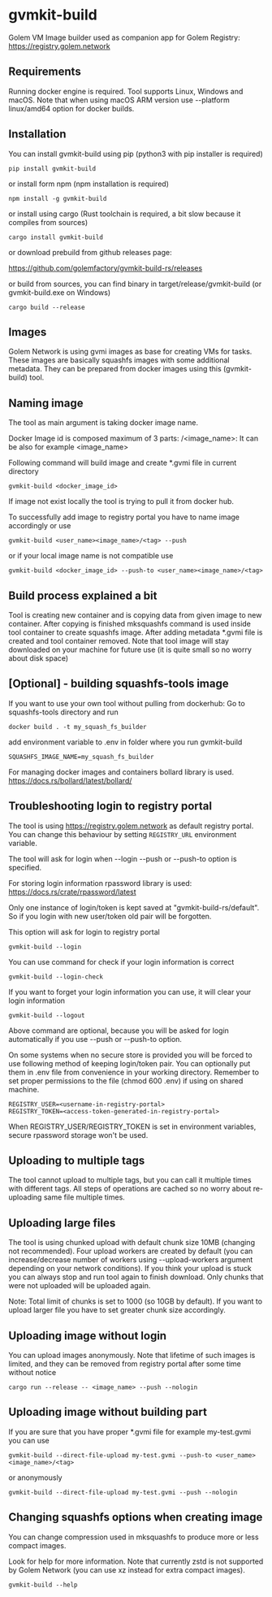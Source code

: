 # gvmkit-build

Golem VM Image builder used as companion app for Golem Registry: https://registry.golem.network

## Requirements

Running docker engine is required. Tool supports Linux, Windows and macOS.
Note that when using macOS ARM version use --platform linux/amd64 option for docker builds.

## Installation

You can install gvmkit-build using pip (python3 with pip installer is required)
```
pip install gvmkit-build
```
or install form npm (npm installation is required)
```
npm install -g gvmkit-build
```
or install using cargo (Rust toolchain is required, a bit slow because it compiles from sources)
```
cargo install gvmkit-build
```
or download prebuild from github releases page:

https://github.com/golemfactory/gvmkit-build-rs/releases

or build from sources, you can find binary in target/release/gvmkit-build (or gvmkit-build.exe on Windows)
```
cargo build --release
```

## Images

Golem Network is using gvmi images as base for creating VMs for tasks.
These images are basically squashfs images with some additional metadata.
They can be prepared from docker images using this (gvmkit-build) tool.

## Naming image

The tool as main argument is taking docker image name.

Docker Image id is composed maximum of 3 parts:
<username>/<image_name>:<tag>
It can be also for example
<image_name>

Following command will build image and create *.gvmi file in current directory
```
gvmkit-build <docker_image_id>
```

If image not exist locally the tool is trying to pull it from docker hub.

To successfully add image to registry portal you have to name image accordingly or use
```
gvmkit-build <user_name><image_name>/<tag> --push
```
or if your local image name is not compatible use
```
gvmkit-build <docker_image_id> --push-to <user_name><image_name>/<tag>
```

## Build process explained a bit

Tool is creating new container and is copying data from given image to new container.
After copying is finished mksquashfs command is used inside tool container to create squashfs image.
After adding metadata *.gvmi file is created and tool container removed.
Note that tool image will stay downloaded on your machine for future use (it is quite small so no worry about disk space)

## [Optional] - building squashfs-tools image

If you want to use your own tool without pulling from dockerhub:
Go to squashfs-tools directory and run
```
docker build . -t my_squash_fs_builder
```
add environment variable to .env in folder where you run gvmkit-build
```
SQUASHFS_IMAGE_NAME=my_squash_fs_builder 
```

For managing docker images and containers bollard library is used. https://docs.rs/bollard/latest/bollard/

## Troubleshooting login to registry portal

The tool is using https://registry.golem.network as default registry portal.
You can change this behaviour by setting `REGISTRY_URL` environment variable.

The tool will ask for login when --login --push or --push-to option is specified.

For storing login information rpassword library is used: https://docs.rs/crate/rpassword/latest

Only one instance of login/token is kept saved at "gvmkit-build-rs/default". So if you login with new user/token old pair will be forgotten.

This option will ask for login to registry portal
```
gvmkit-build --login
```
You can use command for check if your login information is correct
```
gvmkit-build --login-check 
```
If you want to forget your login information you can use, it will clear your login information
```
gvmkit-build --logout 
```

Above command are optional, because you will be asked for login automatically if you use --push or --push-to option.

On some systems when no secure store is provided you will be forced to use following method of keeping login/token pair.
You can optionally put them in .env file from convenience in your working directory.
Remember to set proper permissions to the file (chmod 600 .env) if using on shared machine.

```
REGISTRY_USER=<username-in-registry-portal>
REGISTRY_TOKEN=<access-token-generated-in-registry-portal>
```

When REGISTRY_USER/REGISTRY_TOKEN is set in environment variables, secure rpassword storage won't be used.

## Uploading to multiple tags

The tool cannot upload to multiple tags, but you can call it multiple times with different tags.
All steps of operations are cached so no worry about re-uploading same file multiple times.

## Uploading large files

The tool is using chunked upload with default chunk size 10MB (changing not recommended).
Four upload workers are created by default (you can increase/decrease number of workers using --upload-workers argument depending on your network conditions). 
If you think your upload is stuck you can always stop and run tool again to finish download. Only chunks that were not uploaded
will be uploaded again.

Note: Total limit of chunks is set to 1000 (so 10GB by default). If you want to upload larger file you have to set greater chunk size accordingly.

## Uploading image without login

You can upload images anonymously. Note that lifetime of such images is limited, 
and they can be removed from registry portal after some time without notice

```
cargo run --release -- <image_name> --push --nologin
```

## Uploading image without building part

If you are sure that you have proper *.gvmi file for example my-test.gvmi you can use 

```
gvmkit-build --direct-file-upload my-test.gvmi --push-to <user_name><image_name>/<tag>
```
or anonymously
```
gvmkit-build --direct-file-upload my-test.gvmi --push --nologin
```

## Changing squashfs options when creating image

You can change compression used in mksquashfs to produce more or less compact images. 

Look for help for more information. Note that currently zstd is not supported by Golem Network (you can use xz instead for extra compact images).
```
gvmkit-build --help
```
